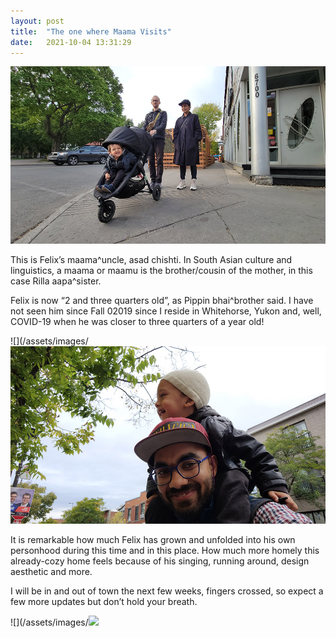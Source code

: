 ```yaml
---
layout: post
title:  "The one where Maama Visits"
date:   2021-10-04 13:31:29
---
```


![](/assets/images/03-20211004_053211-the-one-where-there-is-a-stroll-and-a-stroller-achishti.jpg)

This is Felix’s maama^uncle, asad chishti. In South Asian culture and linguistics, a maama or maamu is the brother/cousin of the mother, in this case Rilla aapa^sister.

Felix is now “2 and three quarters old”, as Pippin bhai^brother said. I have not seen him since Fall 02019 since I reside in Whitehorse, Yukon and, well, COVID-19 when he was closer to three quarters of a year old! 

![](/assets/images/![](/assets/images/03-20211004_140554-the-one-where-we-wait-outside-achishti.jpg)

It is remarkable how much Felix has grown and unfolded into his own personhood during this time and in this place. How much more homely this already-cozy home feels because of his singing, running around, design aesthetic and more. 

I will be in and out of town the next few weeks, fingers crossed, so expect a few more updates but don’t hold your breath. 

![](/assets/images/![](03-20211004_135947-the-one-where-he-is-.gif)
